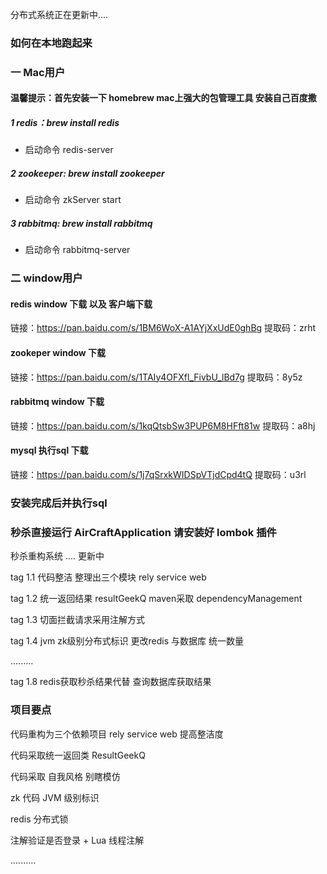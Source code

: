 
分布式系统正在更新中....

### 如何在本地跑起来
### 一 Mac用户
#### 温馨提示：首先安装一下 homebrew  mac上强大的包管理工具 安装自己百度撒

##### 1 redis：brew install redis
- 启动命令 redis-server 

##### 2 zookeeper: brew install zookeeper
- 启动命令 zkServer start

##### 3 rabbitmq: brew install rabbitmq
- 启动命令 rabbitmq-server
 
### 二 window用户
#### redis window 下载 以及 客户端下载

链接：https://pan.baidu.com/s/1BM6WoX-A1AYjXxUdE0ghBg 
提取码：zrht


#### zookeper window 下载

链接：https://pan.baidu.com/s/1TAIy4OFXfl_FivbU_lBd7g 
提取码：8y5z

#### rabbitmq window 下载

链接：https://pan.baidu.com/s/1kqQtsbSw3PUP6M8HFft81w 
提取码：a8hj

#### mysql 执行sql 下载 

链接：https://pan.baidu.com/s/1j7qSrxkWIDSpVTjdCpd4tQ 
提取码：u3rl 

### 安装完成后并执行sql
### 秒杀直接运行 AirCraftApplication 请安装好 lombok 插件

秒杀重构系统 .... 更新中 

tag 1.1 代码整洁 整理出三个模块 rely service web

tag 1.2 统一返回结果  resultGeekQ maven采取 dependencyManagement

tag 1.3 切面拦截请求采用注解方式

tag 1.4 jvm zk级别分布式标识 更改redis 与数据库 统一数量

......... 

tag 1.8 redis获取秒杀结果代替 查询数据库获取结果

### 项目要点

代码重构为三个依赖项目 rely service web  提高整洁度 

代码采取统一返回类 ResultGeekQ 

代码采取 自我风格 别瞎模仿

zk 代码 JVM 级别标识 

redis 分布式锁 

注解验证是否登录 + Lua 线程注解 

..........




